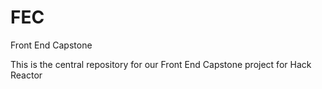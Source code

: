 # FEC
Front End Capstone

This is the central repository for our Front End Capstone project for Hack Reactor
